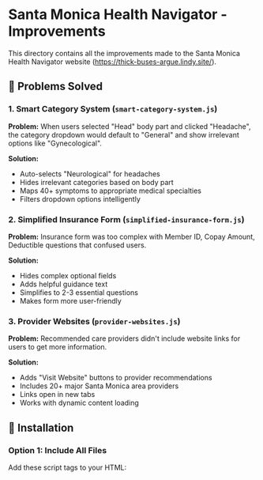 # Santa Monica Health Navigator - Improvements

This directory contains all the improvements made to the Santa Monica Health Navigator website (https://thick-buses-argue.lindy.site/).

## 🎯 Problems Solved

### 1. Smart Category System (`smart-category-system.js`)
**Problem:** When users selected "Head" body part and clicked "Headache", the category dropdown would default to "General" and show irrelevant options like "Gynecological".

**Solution:** 
- Auto-selects "Neurological" for headaches
- Hides irrelevant categories based on body part
- Maps 40+ symptoms to appropriate medical specialties
- Filters dropdown options intelligently

### 2. Simplified Insurance Form (`simplified-insurance-form.js`)
**Problem:** Insurance form was too complex with Member ID, Copay Amount, Deductible questions that confused users.

**Solution:**
- Hides complex optional fields
- Adds helpful guidance text
- Simplifies to 2-3 essential questions
- Makes form more user-friendly

### 3. Provider Websites (`provider-websites.js`)
**Problem:** Recommended care providers didn't include website links for users to get more information.

**Solution:**
- Adds "Visit Website" buttons to provider recommendations
- Includes 20+ major Santa Monica area providers
- Links open in new tabs
- Works with dynamic content loading

## 🚀 Installation

### Option 1: Include All Files
Add these script tags to your HTML:

```html
